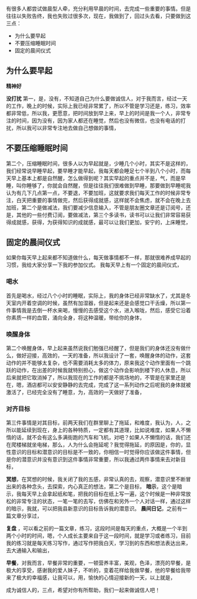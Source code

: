 有很多人都尝试做晨型人牵，充分利用早晨的时间，去完成一些重要的事情。但是往往以失败告终，我也失败过很多次，现在，我做到了，回过头去看，只要做到这三点：
* 为什么要早起
* 不要压缩睡眠时间
* 固定的晨间仪式

## 为什么要早起
**精神好**

**没打扰**
第一，是，没有，不知道自己为什么要做诚信人，对于我而言，经过一天的工作，晚上的时候，实际上我已经非常累了，所以不管是学习还是，练习，效率都非常低，所以我，更愿意，把时间放到早上来，早上的时间是我一个人，非常专注的时间，因为没有，因为家人都还在睡觉，然后也没有微信，也没有电话的打扰，所以我可以非常专注地去做自己想做的事情，

## 不要压缩睡眠时间
第二个，压缩睡眠时间，很多人以为早起就是，少睡几个小时，其实不是这样的，我们经常说早睡早起，要早睡才能早起，我每天都会睡足七个半到八个小时，而每天早上基本上都是自然醒，怎么做得到呢？其实早起的重点并不是，气，而是早睡，叫你睡够了，你就会自然醒，但是往往我们很难做到早睡，那要做到早睡呢我认为有几下几点第一点，不要退，不要加班，这就要求我们每天工作的时候非常专注，白天把重要的事情做完，然后获得成就感，这样就不会焦虑，就不会在晚上去加班，第二个是做减法，我们要减少信息输入，不管是朋友圈文章还是订阅号，还是，其他的一些付费订阅，要做减法，第三个多读书，读书可以让我们非常容易获得成就感，获得，为获得知识的成就感，最可以让我们更加，安宁的，上床睡觉，

## 固定的晨间仪式
如果你每天早上起来都不知道做什么，每天做事情都不一样，那就很难养成早起的习惯，我给大家分享一下我的参加仪式。
我每天早上有一个固定的晨间仪式，

### 喝水
首先是喝水，经过八个小时的睡眠，实际上，我的身体已经非常缺水了，尤其是冬天室内开着空调的时候，虽然有加湿器，但是起来还是会感觉口干舌燥，所以第一件事情我是去倒一杯水来喝，慢慢的去感受这个水，进入喉咙，然后，感受它沿着你素质一样的血管，涌向全身，将这种温暖，带给你的身体，

### 唤醒身体
第二个唤醒身体，早上起来虽然说我们勉强已经醒了，但是我们的身体还没有做什么，做好迎接，高效的，一天的准备，所以我设计了一套，唤醒身体的动作，这套动作的并不能够太复杂，也不需要消耗太多的体力，原来我这个动作里面有一个跳跃的动作，在出差的时候我就特别担心，做这个动作会影响到楼下的人休息，所以后来就把它取消掉了，所以我现在的工作的都是不挑场地的，不管是在家里还是在，嗯，酒店都可以安安静静的去完成，完成了这一系列动作之后呢我的身体就被激活了，已经完全没有了睡意，为，高效的一天做好了准备，
### 对齐目标
第三件事情是对其目标，前两天我们在群里聊上了拖延，和难度，我认为，人，之所以能延续到现在，身上的各种特质，一定都有其道理，比如说难度，如果人不懒惰的话，就不会有这么多满街跑的汽车和飞机，对吧？如果人不懒惰的话，我们还在爬楼梯就坐电梯，那么，人为什么会拖延呢？我觉得拖延，的原因是，你的，显性意识的目标和潜意识的目标是不一致的，你相信一时觉得你应该做这件事情，但是你的潜意识并没有意识到这件事情非常重要，所以我通过两件事情来去对新目标，

**冥想**，在冥想的时候，我关闭了我的五感，非常认真的去，观察，潜意识里不断冒出来的各种念头，去探索，内心真正的想法，第二个是目标，
**暗示**，这个是暗示，我每天早上会拿起纸和笔，把我的目标在纸上写一遍，这个时候是一种非常放松的非常专注的状态，一笔一笔的去写，仿佛在和另外一个人对话一样，通过这样的暗示，我就，可以把我县新意识的目标告诉我的潜意识。
**晨间日记**，之前有一篇文章分享过，

**复盘**
，可以看之前的一篇文章，练习，这段时间是每天的重点，大概是一个半到两个小时的时间，嗯，个人成长主要来自于这一段时间，就是学习或者练习，目前我的练习就是每天练习写作，通过写作把我白天，学习到的东西和想法表达出来，去大通输入和输出，

**早餐**，对我而言，早餐非常的重要，一顿营养丰富，美观，色泽，漂亮的早餐，是极大的享受，感谢我的爱人妹子，不听的，变着花样给我做早餐，他的早餐给我带来了极大的幸福感，让我可以，用，愉快的心情迎接新的一天，以上就是，

成为诚信人的，三点，希望对你有所帮助，我们一起来做诚信人吧！